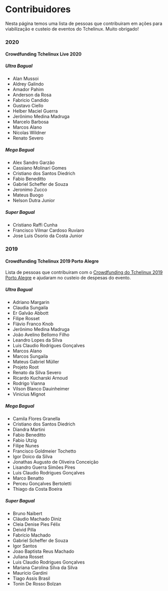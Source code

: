 # Contribuidores 

Nesta página temos uma lista de pessoas que contribuiram em ações para viabilização e custeio de eventos do Tchelinux. Muito obrigado!

### 2020

#### Crowdfunding Tchelinux Live 2020

##### Ultra Bagual
- Alan Mussoi
- Aldrey Galindo 
- Amador Pahim
- Anderson da Rosa
- Fabricio Candido
- Gustavo Ciello
- Helber Maciel Guerra
- Jerônimo Medina Madruga
- Marcelo Barbosa
- Marcos Alano
- Nícolas Wildner
- Renato Severo

##### Mega Bagual
- Alex Sandro Garzão
- Cassiano Molinari Gomes
- Cristiano dos Santos Diedrich
- Fabio Beneditto
- Gabriel Scheffer de Souza
- Jeronimo Zucco
- Mateus Buogo
- Nelson Dutra Junior

##### Super Bagual

- Cristiano Raffi Cunha
- Francisco Vilmar Cardoso Ruviaro
- Jose Luis Osorio da Costa Junior

### 2019

#### Crowdfunding Tchelinux 2019 Porto Alegre

Lista de pessoas que contribuiram com o [Crowdfunding do Tchelinux 2019 Porto Alegre](https://wiki.tchelinux.org/#!crowdfunding/2019/index.md) e ajudaram no custeio de despesas do evento.

##### Ultra Bagual
- Adriano Margarin 
- Claudia Sungaila
- Er Galvão Abbott
- Filipe Rosset
- Flávio Franco Knob
- Jerônimo Medina Madruga
- João Avelino Bellomo Filho
- Leandro Lopes da Silva
- Luis Claudio Rodrigues Gonçalves
- Marcos Alano
- Marcos Sungaila
- Mateus Gabriel Müller
- Projeto Root
- Renato da Silva Severo
- Ricardo Kucharski Arnoud
- Rodrigo Vianna
- Vilson Blanco Dauinheimer
- Vinicius Mignot

##### Mega Bagual
- Camila Flores Granella
- Cristiano dos Santos Diedrich
- Diandra Martini
- Fabio Beneditto
- Fabio Utzig
- Filipe Nunes
- Francisco Goldmeier Tochetto
- Igor Doico da Silva
- Jonathas Augusto de Oliveira Conceição
- Lisandro Guerra Simões Pires
- Luis Claudio Rodrigues Gonçalves
- Marco Benatto
- Perceu Gonçalves Bertoletti
- Thiago da Costa Boeira

##### Super Bagual
- Bruno Naibert
- Cláudio Machado Diniz
- Cleia Denise Pies Félix
- Deivid Pilla
- Fabrício Machado 
- Gabriel Scheffer de Souza
- Igor Santos
- Joao Baptista Reus Machado
- Juliana Rosset
- Luis Claudio Rodrigues Gonçalves
- Mariana Carolina Silva da Silva
- Maurício Gardini
- Tiago Assis Brasil
- Tonin De Rosso Bolzan
